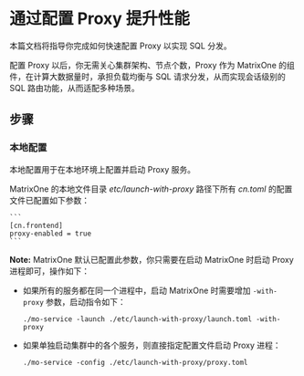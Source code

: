 # 通过配置 Proxy 提升性能

本篇文档将指导你完成如何快速配置 Proxy 以实现 SQL 分发。

配置 Proxy 以后，你无需关心集群架构、节点个数，Proxy 作为 MatrixOne 的组件，在计算大数据量时，承担负载均衡与 SQL 请求分发，从而实现会话级别的 SQL 路由功能，从而适配多种场景。

## 步骤

### 本地配置

本地配置用于在本地环境上配置并启动 Proxy 服务。

MatrixOne 的本地文件目录 *etc/launch-with-proxy* 路径下所有 *cn.toml* 的配置文件已配置如下参数：

    ```
    [cn.frontend]
    proxy-enabled = true
    ```

__Note:__ MatrixOne 默认已配置此参数，你只需要在启动 MatrixOne 时启动 Proxy 进程即可，操作如下：

- 如果所有的服务都在同一个进程中，启动 MatrixOne 时需要增加 `-with-proxy` 参数，启动指令如下：

   ```
   ./mo-service -launch ./etc/launch-with-proxy/launch.toml -with-proxy
   ```

- 如果单独启动集群中的各个服务，则直接指定配置文件启动 Proxy 进程：

   ```
   ./mo-service -config ./etc/launch-with-proxy/proxy.toml
   ```
